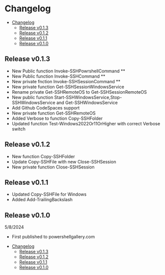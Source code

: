 # Changelog

<!-- TOC -->

- [Changelog](#changelog)
    - [Release v0.1.3](#release-v013)
    - [Release v0.1.2](#release-v012)
    - [Release v0.1.1](#release-v011)
    - [Release v0.1.0](#release-v010)

<!-- /TOC -->

## Release v0.1.3

* New Public function Invoke-SSHPowrshellCommand **
* New Public function Invoke-SSHCommand **
* New private fnction Invoke-SSHSessionCommand **
* New private function Get-SSHSessionWindowsService
* Rename private Get-SSHRemoteOS to Get-SSHSessionRemoteOS
* New public function Start-SSHWindowsService,Stop-SSHWindowsService and Get-SSHWindowsService
* Add Github CodeSpaces support
* New private function Get-SSHRemoteOS 
* Added Verbose to function Copy-SSHFolder
* Updated function Test-Windows2022Or11OrHigher with correct Verbose switch

## Release v0.1.2

* New function Copy-SSHFolder
* Update Copy-SSHFile with new Close-SSHSession
* New private function Close-SSHSession 


## Release v0.1.1

* Updated Copy-SSHFile for Windows
* Added Add-TrailingBackslash 


## Release v0.1.0

5/8/2024

* First published to powershellgallery.com

<!-- TOC -->

- [Changelog](#changelog)
    - [Release v0.1.3](#release-v013)
    - [Release v0.1.2](#release-v012)
    - [Release v0.1.1](#release-v011)
    - [Release v0.1.0](#release-v010)

<!-- /TOC -->